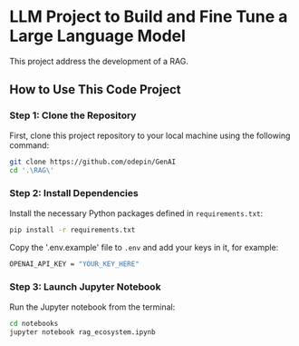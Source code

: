 # LLM Project to Build and Fine Tune a Large Language Model

This project address the development of a RAG.

## How to Use This Code Project

### Step 1: Clone the Repository

First, clone this project repository to your local machine using the following command:

```bash
git clone https://github.com/odepin/GenAI
cd '.\RAG\'
```

### Step 2: Install Dependencies

Install the necessary Python packages defined in `requirements.txt`:

```bash
pip install -r requirements.txt
```

Copy the '.env.example' file to `.env` and add your keys in it, for example:

```bash
OPENAI_API_KEY = "YOUR_KEY_HERE"
```

### Step 3: Launch Jupyter Notebook

Run the Jupyter notebook from the terminal:

```bash
cd notebooks
jupyter notebook rag_ecosystem.ipynb
```

